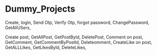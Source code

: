 # Dummy_Projects


<!-- ///.....API used For Auth..////--->
Create,
login,
Send Otp,
Verify Otp,
forgot password,
ChangePassword,
GetAllUSers,

<!-- ////......API used For Post...///  -->
Create post,
GetAllPost,
GetPostById,
DeletePost,
Comment on post,
GetComment,
GetCommentByPostId,
Deleteomment,
CreateLike on post,
GetALLLikes,
GetLikesById,
DeleteLikes,




